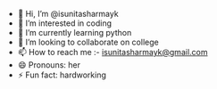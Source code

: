 - 👋 Hi, I’m @isunitasharmayk
- 👀 I’m interested in coding
- 🌱 I’m currently learning python
- 💞️ I’m looking to collaborate on college
- 📫 How to reach me :- isunitasharmayk@gmail.com
- 😄 Pronouns: her
- ⚡ Fun fact: hardworking

<!---
isunitasharmayk/isunitasharmayk is a ✨ special ✨ repository because its `README.md` (this file) appears on your GitHub profile.
You can click the Preview link to take a look at your changes.
--->
